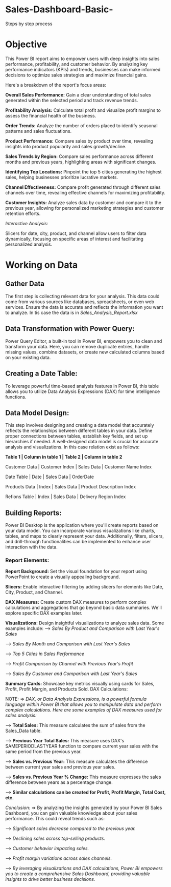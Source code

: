 # Sales-Dashboard-Basic-
Steps by step process 

# Objective
This Power BI report aims to empower users with deep insights into sales performance, profitability, and customer behavior. By analyzing key performance indicators (KPIs) and trends, businesses can make informed decisions to optimize sales strategies and maximize financial gains.

Here's a breakdown of the report's focus areas:

**Overall Sales Performance:** Gain a clear understanding of total sales generated within the selected period and track revenue trends.

**Profitability Analysis:** Calculate total profit and visualize profit margins to assess the financial health of the business.

**Order Trends:** Analyze the number of orders placed to identify seasonal patterns and sales fluctuations.

**Product Performance:** Compare sales by product over time, revealing insights into product popularity and sales growth/decline.

**Sales Trends by Region:** Compare sales performance across different months and previous years, highlighting areas with significant changes.

**Identifying Top Locations:** Pinpoint the top 5 cities generating the highest sales, helping businesses prioritize lucrative markets.

**Channel Effectiveness:** Compare profit generated through different sales channels over time, revealing effective channels for maximizing profitability.

**Customer Insights:** Analyze sales data by customer and compare it to the previous year, allowing for personalized marketing strategies and customer retention efforts.

*Interactive Analysis:*

Slicers for date, city, product, and channel allow users to filter data dynamically, focusing on specific areas of interest and facilitating personalized analysis.

# Working on Data

## Gather Data

The first step is collecting relevant data for your analysis. This data could come from various sources like databases, spreadsheets, or even web services. Ensure the data is accurate and reflects the information you want to analyze. In tis case the data is in *Sales_Analysis_Report.xlsx*

## Data Transformation with Power Query:

Power Query Editor, a built-in tool in Power BI, empowers you to clean and transform your data. Here, you can remove duplicate entries, handle missing values, combine datasets, or create new calculated columns based on your existing data.

## Creating a Date Table:

To leverage powerful time-based analysis features in Power BI, this table allows you to utilize Data Analysis Expressions (DAX) for time intelligence functions.

## Data Model Design:

This step involves designing and creating a data model that accurately reflects the relationships between different tables in your data. Define proper connections between tables, establish key fields, and set up hierarchies if needed. A well-designed data model is crucial for accurate analysis and visualizations. In this case relation exist as follows:

**Table 1        |  Column in table 1   |  Table 2   |  Column in table 2**

Customer Data  |   Customer Index     | Sales Data | Customer Name Index  

Date Table     |   Date               | Sales Data | OrderDate            

Products Data  |   Index              | Sales Data | Product Description Index

Refions Table  |   Index              | Sales Data | Delivery Region Index

## Building Reports:

Power BI Desktop is the application where you'll create reports based on your data model. You can incorporate various visualizations like charts, tables, and maps to clearly represent your data. Additionally, filters, slicers, and drill-through functionalities can be implemented to enhance user interaction with the data.

### Report Elements:

**Report Background:** Set the visual foundation for your report using PowerPoint to create a visually appealing background.

**Slicers:** Enable interactive filtering by adding slicers for elements like Date, City, Product, and Channel.

**DAX Measures:** Create custom DAX measures to perform complex calculations and aggregations that go beyond basic data summaries. We'll explore specific DAX examples later.

**Visualizations:** Design insightful visualizations to analyze sales data. Some examples include:
--> *Sales By Product and Comparison with Last Year's Sales*
    
--> *Sales By Month and Comparison with Last Year's Sales*
    
--> *Top 5 Cities in Sales Performance*
    
--> *Profit Comparison by Channel with Previous Year's Profit*
    
--> *Sales By Customer and Comparison with Last Year's Sales*
    
**Summary Cards:** Showcase key metrics visually using cards for Sales, Profit, Profit Margin, and Products Sold.
DAX Calculations:


NOTE:
=> *DAX, or Data Analysis Expressions, is a powerful formula language within Power BI that allows you to manipulate data and perform complex calculations. Here are some examples of DAX measures used for sales analysis:*

--> **Total Sales:** This measure calculates the sum of sales from the Sales_Data table.

--> **Previous Year Total Sales:** This measure uses DAX's SAMEPERIODLASTYEAR function to compare current year sales with the same period from the previous year.

--> **Sales vs. Previous Year:** This measure calculates the difference between current year sales and previous year sales.

--> **Sales vs. Previous Year % Change:** This measure expresses the sales difference between years as a percentage change. 

--> **Similar calculations can be created for Profit, Profit Margin, Total Cost, etc.**

*Conclusion:*
=> By analyzing the insights generated by your Power BI Sales Dashboard, you can gain valuable knowledge about your sales performance. This could reveal trends such as:

--> *Significant sales decrease compared to the previous year.*

--> *Declining sales across top-selling products.*

--> *Customer behavior impacting sales.*

--> *Profit margin variations across sales channels.*

--> *By leveraging visualizations and DAX calculations, Power BI empowers you to create a comprehensive Sales Dashboard, providing valuable insights to drive better business decisions.*

